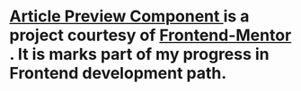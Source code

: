 
# <a href="https://github.com/Hcmwebs/articlePreviewComponent.git" target="_blank" rel="noopener noreferrer">Article Preview Component </a> is a project courtesy of <a href="http://https://www.frontendmentor.io/challenges/article-preview-component-dYBN_pYFT" target="_blank" rel="noopener noreferrer">Frontend-Mentor</a> . It is marks part of my progress in Frontend development path.
